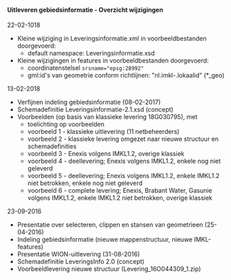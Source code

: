 ﻿#### Uitleveren gebiedsinformatie - Overzicht wijzigingen

22-02-1018
* Kleine wijziging in Leveringsinformatie.xml in voorbeeldbestanden doorgevoerd:
    * default namespace: Leveringsinformatie.xsd
* Kleine wijzigingen in features in voorbeeldbestanden doorgevoerd:
    * coordinatenstelsel `srsname="epsg:28992"`
    * gml:id's van geometrie conform richtlijnen: "nl.imkl-<bronhoudercode>.lokaalid" (*_geo)

13-02-2018
* Verfijnen indeling gebiedsinformatie (08-02-2017)
* Schemadefinitie Leveringsinformatie-2.1.xsd (concept)
* Voorbeelden (op basis van klassieke levering 18G030795), met
    * toelichting op voorbeelden
    * voorbeeld 1 - klassieke uitlevering (11 netbeheerders)
    * voorbeeld 2 - klassieke levering omgezet naar nieuwe structuur en schemadefinities
    * voorbeeld 3 - Enexis volgens IMKL1.2, overige klassiek
    * voorbeeld 4 - deellevering; Enexis volgens IMKL1.2, enkele nog niet geleverd
    * voorbeeld 5 - deellevering; Enexis volgens IMKL1.2, enkele IMKL1.2 niet betrokken, enkele nog niet geleverd
    * voorbeeld 6 - complete levering; Enexis, Brabant Water, Gasunie volgens IMKL1.2, enkele IMKL1.2 niet betrokken, overige klassiek

23-09-2016
* Presentatie over selecteren, clippen en stansen van geometrieen (25-04-2016)
* Indeling gebiedsinformatie (nieuwe mappenstructuur, nieuwe IMKL-features)
* Presentatie WION-uitlevering (31-08-2016)
* Schemadefinitie LeveringsInfo 2.0 (concept)
* Voorbeeldlevering nieuwe structuur (Levering_16O044309_1.zip)
